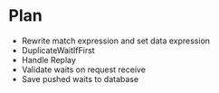 ﻿# Plan
* Rewrite match expression and set data expression
* DuplicateWaitIfFirst
* Handle Replay
* Validate waits on request receive
* Save pushed waits to database
